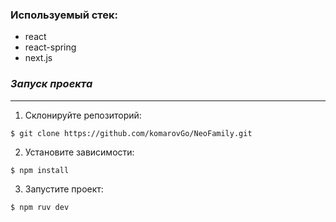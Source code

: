 ### Используемый стек:
- react
- react-spring
- next.js
  
### _Запуск проекта_
***
1. Склонируйте репозиторий:
```
$ git clone https://github.com/komarovGo/NeoFamily.git
```
2. Установите зависимости:
```
$ npm install
```
3. Запустите проект:
```
$ npm ruv dev
```
